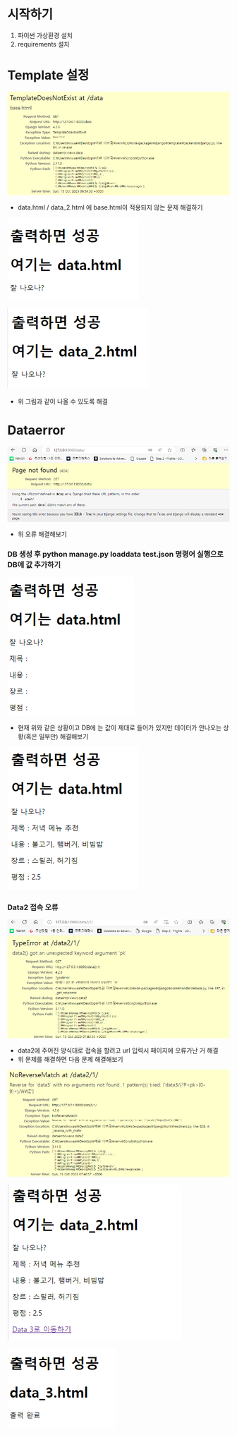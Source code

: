 # 시작하기

 1. 파이썬 가상환경 설치
 2. requirements 설치

# Template 설정

 ![Alt text](image-1.png)

 - data.html / data_2.html 에 base.html이 적용되지 않는 문제 해결하기

 ![Alt text](image-2.png)

 ![Alt text](image-3.png)

 - 위 그림과 같이 나올 수 있도록 해결

# Dataerror

 ![Alt text](image.png)

 - 위 오류 해결해보기

### DB 생성 후 python manage.py loaddata test.json 명령어 실행으로 DB에 값 추가하기

 ![Alt text](image-5.png)

 - 현재 위와 같은 상황이고 DB에 는 값이 제대로 들어가 있지만 데이터가 안나오는 상황(혹은 일부만) 해결해보기

 ![Alt text](image-4.png)


### Data2 접속 오류

 ![Alt text](image-6.png)

 - data2에 주어진 양식대로 접속을 할려고 url 입력시 페이지에 오류가난 거 해결
 - 위 문제를 해결하면 다음 문제 해결해보기

 ![Alt text](image-7.png)

 ![Alt text](image-8.png)

 ![Alt text](image-9.png)